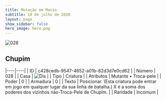 ```yaml
---
title: Mutação em Massa
subtitle: 10 de julho de 2020
layout: page
show_sidebar: false
hero_image: hero.png
---
```


![028](https://cdn.keyforgegame.com/media/card_front/pt/479_028_RPH7PCCCP395_pt.png)

## Chupim

|----|----|
| ID | c428cedb-9547-4652-a01b-82d3d7e0cd62 |
| Número | 028 |
| Casa | ![Dis](https://archonarcana.com/images/thumb/e/e8/Dis.png/22px-Dis.png "Dis") |
| Tipo | Criatura |
| Atributos | Mutante • Troca-pele |
| Poder | 0 |
| Armadura | 0 |
| Texto | Posicionar. (Esta criatura pode entrar   em jogo em qualquer lugar da sua linha de batalha.)  X é a soma dos poderes dos vizinhos não-Troca-Pele de Chupim. |
| Raridade | Incomum |
